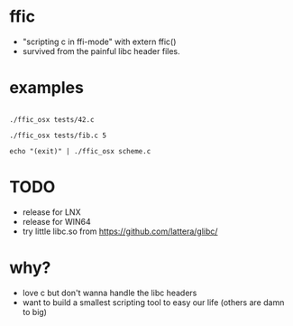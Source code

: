 # ffic

* "scripting c in ffi-mode" with extern ffic()
* survived from the painful libc header files.

# examples

```

./ffic_osx tests/42.c

./ffic_osx tests/fib.c 5

echo "(exit)" | ./ffic_osx scheme.c
```

# TODO

* release for LNX
* release for WIN64
* try little libc.so from https://github.com/lattera/glibc/

# why?

* love c but don't wanna handle the libc headers
* want to build a smallest scripting tool to easy our life (others are damn to big)

